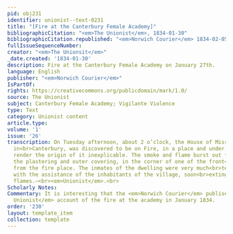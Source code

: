```yaml
---
pid: obj231
identifier: unionist--text-0231
title: "[Fire at the Canterbury Female Academy]"
bibliographicCitation: "<em>The Unionist</em>, 1834-01-30"
bibliographicCitation.republished: "<em>Norwich Courier</em> 1834-02-05"
fullIssueSequenceNumber: 
creator: "<em>The Unionsit</em>"
_date.created: '1834-01-30'
description: Fire at the Canterbury Female Academy on January 27th.
language: English
publisher: "<em>Norwich Courier</em>"
IsPartOf: 
rights: https://creativecommons.org/publicdomain/mark/1.0/
source: The Unionist
subject: Canterbury Female Academy; Vigilante Violence
type: Text
category: Unionist content
article.type: 
volume: '1'
issue: '26'
transcription: On Tuesday afternoon, about 2 o’clock, the House of Miss Crandall,
  in<br>Canterbury, was discovered to be on Fire, in a place and under circumstances<br>which
  render the origin of it inexplicable. The smoke and flame burst out from<br>between
  the plastering and outer covering, in the corner of one of the front<br>rooms, farthest
  from the fire place. The inmates of the dwelling were very much<br>terrified, but
  with the assistance of the inhabitants of the village, soon<br>extinguished the
  flames.—<br><em>Unionist</em>.<br>
Scholarly Notes: 
Commentary: It is interesting that the <em>Norwich Courier</em> publisehd <em>The
  Unionist</em> account of the fire at the academy in January 1834.
order: '230'
layout: template_item
collection: template
---
```

